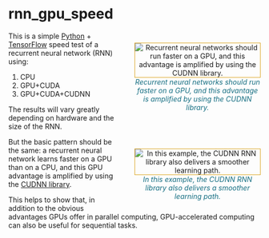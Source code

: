 # rnn_gpu_speed

<div style="float:right;width:50%;height:auto;text-align:center;margin-left:2em;margin-right:auto;margin-bottom:0.15em;margin-top:0.6em;">
<figure style="border:none;margin-left:auto;margin-right:auto;text-align:center;width:100%;height:auto;">
<img style="border:1px solid; border-color:#daa520ff; margin-left:auto;margin-right:auto;text-align: center;" src="https://hergott.github.io/assets/img/gpu_speed/gpu_speed_plot.png" alt="Recurrent neural networks should run faster on a GPU, and this advantage is amplified by using the CUDNN library." />
<figcaption style="color: #156e82; text-align: center; font-size:100%; font-style: italic; font-weight:normal;margin-left:auto;margin-right:auto;">Recurrent neural networks should run faster on a GPU, and this advantage is amplified by using the CUDNN library.</figcaption>
</figure> 
</div>

This is a simple [Python](https://www.python.org/) + [TensorFlow](https://www.tensorflow.org/) speed test of a recurrent neural network (RNN) using:

1. CPU
2. GPU+CUDA
3. GPU+CUDA+CUDNN 

The results will vary greatly depending on hardware and the size of the RNN.

<div style="float:right;width:50%;height:auto;text-align:center;margin-left:2em;margin-right:auto;margin-bottom:0.15em;margin-top:0.6em;">
<figure style="border:none;margin-left:auto;margin-right:auto;text-align:center;width:100%;height:auto;">
<img style="border:1px solid; border-color:#daa520ff; margin-left:auto;margin-right:auto;text-align: center;" src="https://hergott.github.io/assets/img/gpu_speed/gpu_loss_plot.png" alt="In this example, the CUDNN RNN library also delivers a smoother learning path." />
<figcaption style="color: #156e82; text-align: center; font-size:100%; font-style: italic; font-weight:normal;margin-left:auto;margin-right:auto;">In this example, the CUDNN RNN library also delivers a smoother learning path.</figcaption>
</figure> 
</div>

But the basic pattern should be the same: a recurrent neural network learns faster on a GPU than on a CPU, and this GPU advantage is amplified by using the [CUDNN library](https://www.tensorflow.org/api_docs/python/tf/contrib/cudnn_rnn).

This helps to show that, in addition to the obvious advantages GPUs offer in parallel computing, GPU-accelerated computing can also be useful for sequential tasks.



